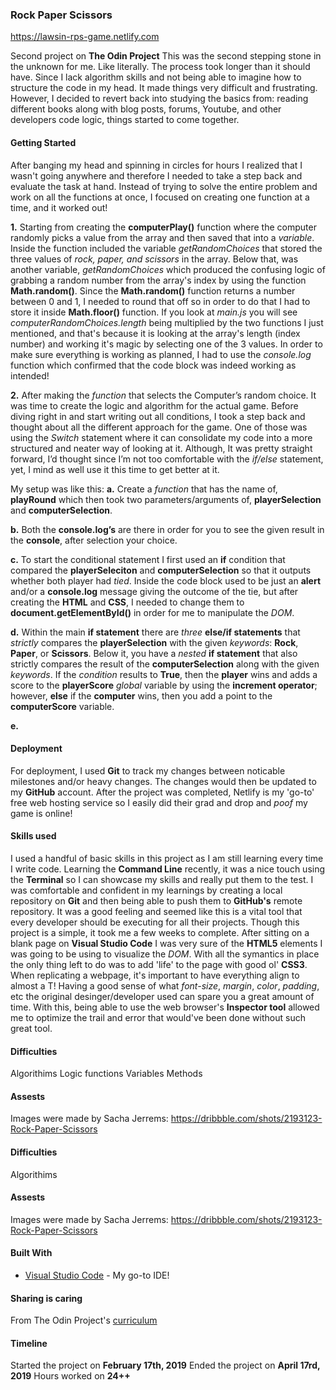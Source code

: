 ### Rock Paper Scissors
https://lawsin-rps-game.netlify.com

Second project on **The Odin Project** 
This was the second stepping stone in the unknown for me. Like literally. The process took longer than it should have. Since I lack algorithm skills and not being able to imagine how to structure the code in my head. It made things very difficult and frustrating. However, I decided to revert back into studying the basics from: reading different books along with blog posts, forums, Youtube, and other developers code logic, things started to come together. 

#### Getting Started

After banging my head and spinning in circles for hours I realized that I wasn't going anywhere and therefore I needed to take a step back and evaluate the task at hand. Instead of trying to solve the entire problem and work on all the functions at once, I focused on creating one function at a time, and it worked out!

**1.** Starting from creating the **computerPlay()** function where the computer randomly picks a value from the array and then saved that into a *variable*. Inside the function included the variable *getRandomChoices* that stored the three values of *rock, paper, and scissors* in the array. Below that, was another variable, *getRandomChoices* which produced the confusing logic of grabbing a random number from the array's index by using the function **Math.random()**. Since the **Math.random()** function returns a number between 0 and 1, I needed to round that off so in order to do that I had to store it inside **Math.floor()** function. If you look at *main.js* you will see *computerRandomChoices.length* being multiplied by the two functions I just mentioned, and that's because it is looking at the array's length (index number) and working it's magic by selecting one of the 3 values. In order to make sure everything is working as planned, I had to use the *console.log* function which confirmed that the code block was indeed working as intended! 

**2.** After making the *function* that selects the Computer’s random choice. It was time to create the logic and algorithm for the actual game. Before diving right in and start writing out all conditions, I took a step back and thought about all the different approach for the game. One of those was using the *Switch* statement where it can consolidate my code into a more structured and neater way of looking at it. Although, It was pretty straight forward, I’d thought since I’m not too comfortable with the *if/else* statement, yet, I mind as well use it this time to get better at it. 

My setup was like this:
**a.** Create a *function* that has the name of, **playRound** which then took two parameters/arguments  of, **playerSelection** and **computerSelection**. 

**b.** Both the **console.log’s** are there in order for you to see the given result in the **console**, after selection your choice.

**c.** To start the conditional statement I first used  an **if** condition that compared the **playerSeleciton** and **computerSelection** so that it outputs whether both player had *tied*. Inside the code block used to be just an **alert** and/or a **console.log** message giving the outcome of the tie, but after creating the **HTML** and **CSS**, I needed to change them to **document.getElementById()** in order for me to manipulate the *DOM*.

**d.**  Within the main **if statement** there are *three* **else/if statements** that *strictly* compares the **playerSelection** with the given *keywords*: **Rock**, **Paper**, or **Scissors**. Below it, you have a *nested* **if statement** that also strictly compares the result of the **computerSelection** along with the given *keywords*. If the *condition* results to **True**, then the **player** wins and adds a score to the **playerScore** *global* variable by using the **increment operator**; however, **else** if the **computer** wins, then you add a point to the **computerScore** variable.

**e.** 





#### Deployment

For deployment, I used **Git** to track my changes between noticable milestones and/or heavy changes. The changes would then be updated to my **GitHub** account. After the project was completed, Netlify is my 'go-to' free web hosting service so I easily did their grad and drop and *poof* my game is online!

#### Skills used

I used a handful of basic skills in this project as I am still learning every time I write code. Learning the **Command Line** recently, it was a nice touch using the **Terminal** so I can showcase my skills and really put them to the test. I was comfortable and confident in my learnings by creating a local repository on **Git** and then being able to push them to **GitHub's** remote repository. It was a good feeling and seemed like this is a vital tool that every developer should be executing for all their projects. Though this project is a simple, it took me a few weeks to complete. After sitting on a blank page on **Visual Studio Code** I was very sure of the **HTML5** elements I was going to be using to visualize the *DOM*. With all the symantics in place the only thing left to do was to add 'life' to the page with good ol' **CSS3**. When replicating a webpage, it's important to have everything align to almost a T! Having a good sense of what *font-size*, *margin*, *color*, *padding*, etc the original desinger/developer used can spare you a great amount of time. With this, being able to use the web browser's **Inspector tool** allowed me to optimize the trail and error that would've been done without such great tool.

#### Difficulties

Algorithims 
Logic
functions
Variables
Methods

#### Assests

Images were made by Sacha Jerrems:
https://dribbble.com/shots/2193123-Rock-Paper-Scissors

#### Difficulties

Algorithims

#### Assests

Images were made by Sacha Jerrems:
https://dribbble.com/shots/2193123-Rock-Paper-Scissors

#### Built With

* [Visual Studio Code](https://code.visualstudio.com/) - My go-to IDE!

#### Sharing is caring

From The Odin Project's [curriculum](https://www.theodinproject.com/courses/web-development-101/lessons/rock-paper-scissors)

#### Timeline

Started the project on **February 17th, 2019**
Ended the project on **April 17rd, 2019**
Hours worked on **24++**
